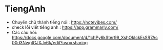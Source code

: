 # TiengAnh
- Chuyển chữ thành tiếng nói :  https://notevibes.com/
- check lỗi viết tiếng anh : https://app.grammarly.com/
- Các câu hỏi: https://docs.google.com/document/d/1chPy6kSter99_XshOklckEsSR7Ac00d3NwglGJXJv6k/edit?usp=sharing
